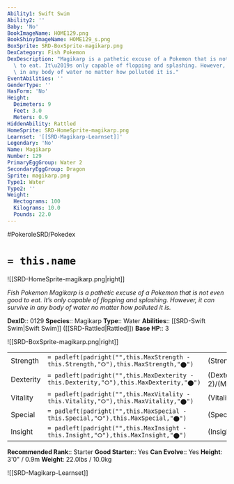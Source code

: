 ```yaml
---
Ability1: Swift Swim
Ability2: ''
Baby: 'No'
BookImageName: HOME129.png
BookShinyImageName: HOME129_s.png
BoxSprite: SRD-BoxSprite-magikarp.png
DexCategory: Fish Pokemon
DexDescription: "Magikarp is a pathetic excuse of a Pokemon that is not even good\
  \ to eat. It\u2019s only capable of flopping and splashing. However, it can survive\
  \ in any body of water no matter how polluted it is."
EventAbilities: ''
GenderType: ''
HasForm: 'No'
Height:
  Deimeters: 9
  Feet: 3.0
  Meters: 0.9
HiddenAbility: Rattled
HomeSprite: SRD-HomeSprite-magikarp.png
Learnset: '[[SRD-Magikarp-Learnset]]'
Legendary: 'No'
Name: Magikarp
Number: 129
PrimaryEggGroup: Water 2
SecondaryEggGroup: Dragon
Sprite: magikarp.png
Type1: Water
Type2: ''
Weight:
  Hectograms: 100
  Kilograms: 10.0
  Pounds: 22.0
---
```


#PokeroleSRD/Pokedex

# `= this.name`

![[SRD-HomeSprite-magikarp.png|right]]

*Fish Pokemon*
*Magikarp is a pathetic excuse of a Pokemon that is not even good to eat. It’s only capable of flopping and splashing. However, it can survive in any body of water no matter how polluted it is.*

**DexID**:: 0129
**Species**:: Magikarp
**Type**:: Water
**Abilities**:: [[SRD-Swift Swim|Swift Swim]] ([[SRD-Rattled|Rattled]])
**Base HP**:: 3

![[SRD-BoxSprite-magikarp.png|right]]

|           |                                                                                        |                                          |
| --------- | -------------------------------------------------------------------------------------- | ---------------------------------------- |
| Strength  | `= padleft(padright("",this.MaxStrength - this.Strength,"⭘"),this.MaxStrength,"⬤")`    | (Strength::1)/(MaxStrength::2)   |
| Dexterity | `= padleft(padright("",this.MaxDexterity - this.Dexterity,"⭘"),this.MaxDexterity,"⬤")` | (Dexterity:: 2)/(MaxDexterity::5) |
| Vitality  | `= padleft(padright("",this.MaxVitality - this.Vitality,"⭘"),this.MaxVitality,"⬤")`    | (Vitality::2)/(MaxVitality::4)   |
| Special   | `= padleft(padright("",this.MaxSpecial - this.Special,"⭘"),this.MaxSpecial,"⬤")`       | (Special::1)/(MaxSpecial::2)     |
| Insight   | `= padleft(padright("",this.MaxInsight - this.Insight,"⭘"),this.MaxInsight,"⬤")`       | (Insight::1)/(MaxInsight::3)     |

**Recommended Rank**:: Starter
**Good Starter**:: Yes
**Can Evolve**:: Yes
**Height**: 3'0" / 0.9m
**Weight**: 22.0lbs / 10.0kg

![[SRD-Magikarp-Learnset]]